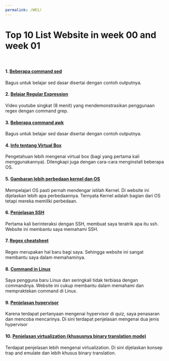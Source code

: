 ```yaml
---
permalink: /W01/
---
```


# Top 10 List Website in week 00 and week 01
<br>

#### 1. [Beberapa command sed](https://www.geeksforgeeks.org/sed-command-in-linux-unix-with-examples/)<br>
Bagus untuk belajar sed dasar disertai dengan contoh outputnya.

#### 2. [Belajar Regular Expression](https://www.youtube.com/watch?v=KJG1dETacLI)<br>
Video youtube singkat (8 menit) yang mendemonstrasikan penggunaan regex dengan command grep.

#### 3. [Beberapa command awk](https://www.geeksforgeeks.org/awk-command-unixlinux-examples/)<br>
Bagus untuk belajar sed dasar disertai dengan contoh outputnya.

#### 4. [Info tentang Virtual Box](https://www.makeuseof.com/tag/how-to-use-virtualbox/)<br>
Pengetahuan lebih mengenai virtual box (bagi yang pertama kali menggunakannya). Dilengkapi juga dengan cara-cara menginstall beberapa OS.

#### 5. [Gambaran lebih perbedaan kernel dan OS]((https://techdifferences.com/difference-between-kernel-and-operating-system.html#:~:text=The%20basic%20difference%20between%20an,program)%20in%20the%20operating%20system.&text=On%20the%20other%20hand%2C%20Opertaing,interface%20between%20user%20and%20computer)<br>
Mempelajari OS pasti pernah mendengar istilah Kernel. Di website ini dijelaskan lebih apa perbedaannya. Ternyata Kernel adalah bagian dari OS tetapi mereka memiliki perbedaan.

#### 6. [Penjelasan SSH](https://www.niagahoster.co.id/blog/apa-itu-ssh/)<br>
Pertama kali berinteraksi dengan SSH, membuat saya teratrik apa itu ssh. Website ini membantu saya memahami SSH.

#### 7. [Regex cheatsheet](https://developer.mozilla.org/en-US/docs/Web/JavaScript/Guide/Regular_Expressions/Cheatsheet)<br>
Regex merupakan hal baru bagi saya. Sehingga website ini sangat membantu saya dalam memahaminya.

#### 8. [Command in Linux](https://www.howtogeek.com/412055/37-important-linux-commands-you-should-know/)<br>
Saya pengguna baru Linux dan seringkali tidak terbiasa dengan commandnya. Website ini cukup membantu dalam memahami dan mempraktekan command di Linux.

#### 9. [Penjelasan hypervisor](https://www.it-jurnal.com/apa-itu-hypervisor/)<br>
Karena terdapat pertanyaan mengenai hypervisor di quiz, saya penasaran dan mencoba mencarinya. Di sini terdapat penjelasan mengenai dua jenis hypervisor

#### 10. [Penjelasan virtualization (khususnya binary translation mode)](https://blogs.oracle.com/ravello/nested-virtualization-with-binary-translation)<br>
Terdapat penjelasan lebih mengenai virtualization. Di sini dijelaskan konsep trap and emulate dan lebih khusus binary translation.

